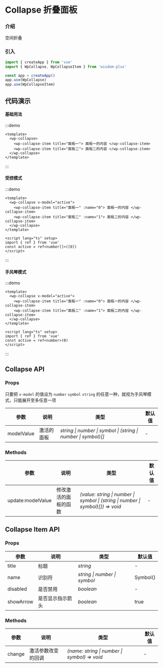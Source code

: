 # Collapse 折叠面板

### 介绍

空间折叠

### 引入

```js
import { createApp } from 'vue'
import { WpCollapse, WpCollapseItem } from 'wisdom-plus'

const app = createApp()
app.use(WpCollapse)
app.use(WpCollapseItem)
```

## 代码演示

#### 基础用法

:::demo
```vue
<template>
  <wp-collapse>
    <wp-collapse-item title="面板一"> 面板一的内容 </wp-collapse-item>
    <wp-collapse-item title="面板二"> 面板二的内容 </wp-collapse-item>
  </wp-collapse>
</template>
```
:::

<script lang="ts" setup></script>

#### 受控模式

:::demo
```vue
<template>
  <wp-collapse v-model="active">
    <wp-collapse-item title="面板一" :name="0"> 面板一的内容 </wp-collapse-item>
    <wp-collapse-item title="面板二" :name="1"> 面板二的内容 </wp-collapse-item>
  </wp-collapse>
</template>

<script lang="ts" setup>
import { ref } from 'vue'
const active = ref<number[]>([0])
</script>
```
:::

#### 手风琴模式

:::demo
```vue
<template>
  <wp-collapse v-model="active">
    <wp-collapse-item title="面板一" :name="0"> 面板一的内容 </wp-collapse-item>
    <wp-collapse-item title="面板二" :name="1"> 面板二的内容 </wp-collapse-item>
  </wp-collapse>
</template>

<script lang="ts" setup>
import { ref } from 'vue'
const active = ref<number>(0)
</script>
```
:::

## Collapse API

### Props

只要把 `v-model` 的值设为 `number` `symbol` `string` 的任意一种，就视为手风琴模式，只能展开至多任意一项

| 参数      | 说明           | 类型                                                                | 默认值 |
| --------- | -------------- | ------------------------------------------------------------------- | ------ |
| modelValue      | 激活的面板       | _string \| number \| symbol \| (string \| number \| symbol)[]_          | -     |

### Methods

| 参数      | 说明           | 类型                                                                | 默认值 |
| --------- | -------------- | ------------------------------------------------------------------- | ------ |
| update:modelValue      | 修改激活的面板的函数       | _(value: string \| number \| symbol \| (string \| number \| symbol)[]) => void_          | -     |

## Collapse Item API

### Props

| 参数      | 说明           | 类型                                                                | 默认值 |
| --------- | -------------- | ------------------------------------------------------------------- | ------ |
| title      | 标题       | _string_          | -     |
| name      | 识别符       | _string \| number \| symbol_          | Symbol()     |
| disabled      | 是否禁用       | _boolean_          | -     |
| showArrow      | 是否显示指示箭头       | _boolean_          | true     |

### Methods

| 参数      | 说明           | 类型                                                                | 默认值 |
| --------- | -------------- | ------------------------------------------------------------------- | ------ |
| change      | 激活参数改变的回调       | _(name: string \| number \| symbol) => void_          | -     |
